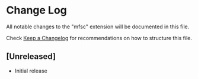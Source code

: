 # Change Log

All notable changes to the "mfsc" extension will be documented in this file.

Check [Keep a Changelog](http://keepachangelog.com/) for recommendations on how to structure this file.

## [Unreleased]

- Initial release